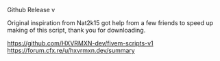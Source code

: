 Github Release v

Original inspiration from Nat2k15 got help from a few friends to speed up making of this script, thank you for downloading.

https://github.com/HXVRMXN-dev/fivem-scripts-v1
https://forum.cfx.re/u/hxvrmxn.dev/summary